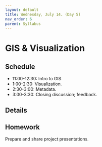 ```yaml
---
layout: default
title: Wednesday, July 14. (Day 5)
nav_order: 6
parent: Syllabus
---
```

# GIS & Visualization

## Schedule
* 11:00-12:30: Intro to GIS
* 1:00-2:30: Visualization.
* 2:30-3:00: Metadata.
* 3:00-3:30: Closing discussion; feedback.

## Details


## Homework
Prepare and share project presentations.





<br/>
